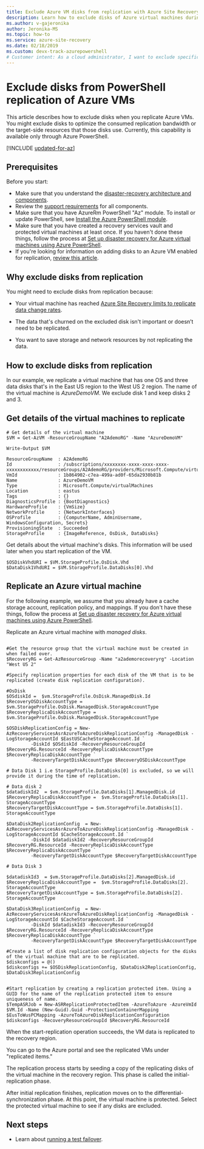 ```yaml
---
title: Exclude Azure VM disks from replication with Azure Site Recovery and Azure PowerShell
description: Learn how to exclude disks of Azure virtual machines during Azure Site Recovery by using Azure PowerShell.
ms.author: v-gajeronika
author: Jeronika-MS
ms.topic: how-to
ms.service: azure-site-recovery
ms.date: 02/18/2019 
ms.custom: devx-track-azurepowershell
# Customer intent: As a cloud administrator, I want to exclude specific disks from Azure VM replication using PowerShell so that I can optimize bandwidth usage and resources during the disaster recovery process.
---
```


# Exclude disks from PowerShell replication of Azure VMs

This article describes how to exclude disks when you replicate Azure VMs. You might exclude disks to optimize the consumed replication bandwidth or the target-side resources that those disks use. Currently, this capability is available only through Azure PowerShell.


[!INCLUDE [updated-for-az](~/reusable-content/ce-skilling/azure/includes/updated-for-az.md)]

## Prerequisites

Before you start:

- Make sure that you understand the [disaster-recovery architecture and components](azure-to-azure-architecture.md).
- Review the [support requirements](azure-to-azure-support-matrix.md) for all components.
- Make sure that you have AzureRm PowerShell "Az" module. To install or update PowerShell, see [Install the Azure PowerShell module](/powershell/azure/install-azure-powershell).
- Make sure that you have created a recovery services vault and protected virtual machines at least once. If you haven't done these things, follow the process at [Set up disaster recovery for Azure virtual machines using Azure PowerShell](azure-to-azure-powershell.md).
- If you're looking for information on adding disks to an Azure VM enabled for replication, [review this article](azure-to-azure-enable-replication-added-disk.md).

## Why exclude disks from replication
You might need to exclude disks from replication because:

- Your virtual machine has reached [Azure Site Recovery limits to replicate data change rates](./azure-to-azure-support-matrix.md).

- The data that's churned on the excluded disk isn't important or doesn’t need to be replicated.

- You want to save storage and network resources by not replicating the data.

## How to exclude disks from replication

In our example, we replicate a virtual machine that has one OS and three data disks that's in the East US region to the West US 2 region. The name of the virtual machine is *AzureDemoVM*. We exclude disk 1 and keep disks 2 and 3.

## Get details of the virtual machines to replicate

```azurepowershell
# Get details of the virtual machine
$VM = Get-AzVM -ResourceGroupName "A2AdemoRG" -Name "AzureDemoVM"

Write-Output $VM     
```

```
ResourceGroupName  : A2AdemoRG
Id                 : /subscriptions/xxxxxxxx-xxxx-xxxx-xxxx-xxxxxxxxxxxx/resourceGroups/A2AdemoRG/providers/Microsoft.Compute/virtualMachines/AzureDemoVM
VmId               : 1b864902-c7ea-499a-ad0f-65da2930b81b
Name               : AzureDemoVM
Type               : Microsoft.Compute/virtualMachines
Location           : eastus
Tags               : {}
DiagnosticsProfile : {BootDiagnostics}
HardwareProfile    : {VmSize}
NetworkProfile     : {NetworkInterfaces}
OSProfile          : {ComputerName, AdminUsername, WindowsConfiguration, Secrets}
ProvisioningState  : Succeeded
StorageProfile     : {ImageReference, OsDisk, DataDisks}
```

Get details about the virtual machine's disks. This information will be used later when you start replication of the VM.

```azurepowershell
$OSDiskVhdURI = $VM.StorageProfile.OsDisk.Vhd
$DataDisk1VhdURI = $VM.StorageProfile.DataDisks[0].Vhd
```

## Replicate an Azure virtual machine

For the following example, we assume that you already have a cache storage account, replication policy, and mappings. If you don't have these things, follow the process at [Set up disaster recovery for Azure virtual machines using Azure PowerShell](azure-to-azure-powershell.md).

Replicate an Azure virtual machine with *managed disks*.

```azurepowershell

#Get the resource group that the virtual machine must be created in when failed over.
$RecoveryRG = Get-AzResourceGroup -Name "a2ademorecoveryrg" -Location "West US 2"

#Specify replication properties for each disk of the VM that is to be replicated (create disk replication configuration).

#OsDisk
$OSdiskId =  $vm.StorageProfile.OsDisk.ManagedDisk.Id
$RecoveryOSDiskAccountType = $vm.StorageProfile.OsDisk.ManagedDisk.StorageAccountType
$RecoveryReplicaDiskAccountType =  $vm.StorageProfile.OsDisk.ManagedDisk.StorageAccountType

$OSDiskReplicationConfig = New-AzRecoveryServicesAsrAzureToAzureDiskReplicationConfig -ManagedDisk -LogStorageAccountId $EastUSCacheStorageAccount.Id `
         -DiskId $OSdiskId -RecoveryResourceGroupId  $RecoveryRG.ResourceId -RecoveryReplicaDiskAccountType  $RecoveryReplicaDiskAccountType `
         -RecoveryTargetDiskAccountType $RecoveryOSDiskAccountType

# Data Disk 1 i.e StorageProfile.DataDisks[0] is excluded, so we will provide it during the time of replication.

# Data disk 2
$datadiskId2  = $vm.StorageProfile.DataDisks[1].ManagedDisk.id
$RecoveryReplicaDiskAccountType =  $vm.StorageProfile.DataDisks[1]. StorageAccountType
$RecoveryTargetDiskAccountType = $vm.StorageProfile.DataDisks[1]. StorageAccountType

$DataDisk2ReplicationConfig  = New-AzRecoveryServicesAsrAzureToAzureDiskReplicationConfig -ManagedDisk -LogStorageAccountId $CacheStorageAccount.Id `
         -DiskId $datadiskId2 -RecoveryResourceGroupId  $RecoveryRG.ResourceId -RecoveryReplicaDiskAccountType  $RecoveryReplicaDiskAccountType `
         -RecoveryTargetDiskAccountType $RecoveryTargetDiskAccountType

# Data Disk 3

$datadiskId3  = $vm.StorageProfile.DataDisks[2].ManagedDisk.id
$RecoveryReplicaDiskAccountType =  $vm.StorageProfile.DataDisks[2]. StorageAccountType
$RecoveryTargetDiskAccountType = $vm.StorageProfile.DataDisks[2]. StorageAccountType

$DataDisk3ReplicationConfig  = New-AzRecoveryServicesAsrAzureToAzureDiskReplicationConfig -ManagedDisk -LogStorageAccountId $CacheStorageAccount.Id `
         -DiskId $datadiskId3 -RecoveryResourceGroupId  $RecoveryRG.ResourceId -RecoveryReplicaDiskAccountType  $RecoveryReplicaDiskAccountType `
         -RecoveryTargetDiskAccountType $RecoveryTargetDiskAccountType

#Create a list of disk replication configuration objects for the disks of the virtual machine that are to be replicated.
$diskconfigs = @()
$diskconfigs += $OSDiskReplicationConfig, $DataDisk2ReplicationConfig, $DataDisk3ReplicationConfig


#Start replication by creating a replication protected item. Using a GUID for the name of the replication protected item to ensure uniqueness of name.
$TempASRJob = New-ASRReplicationProtectedItem -AzureToAzure -AzureVmId $VM.Id -Name (New-Guid).Guid -ProtectionContainerMapping $EusToWusPCMapping -AzureToAzureDiskReplicationConfiguration $diskconfigs -RecoveryResourceGroupId $RecoveryRG.ResourceId
```

When the start-replication operation succeeds, the VM data is replicated to the recovery region.

You can go to the Azure portal and see the replicated VMs under "replicated items."

The replication process starts by seeding a copy of the replicating disks of the virtual machine in the recovery region. This phase is called the initial-replication phase.

After initial replication finishes, replication moves on to the differential-synchronization phase. At this point, the virtual machine is protected. Select the protected virtual machine to see if any disks are excluded.

## Next steps

- Learn about [running a test failover](site-recovery-test-failover-to-azure.md).
